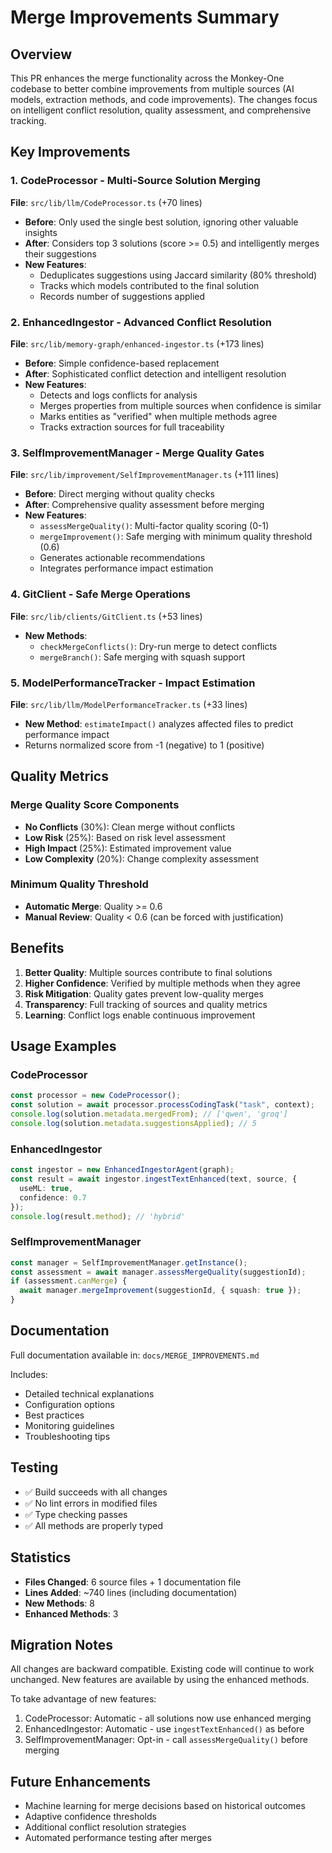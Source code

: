 # Merge Improvements Summary

## Overview

This PR enhances the merge functionality across the Monkey-One codebase to better combine improvements from multiple sources (AI models, extraction methods, and code improvements). The changes focus on intelligent conflict resolution, quality assessment, and comprehensive tracking.

## Key Improvements

### 1. CodeProcessor - Multi-Source Solution Merging
**File**: `src/lib/llm/CodeProcessor.ts` (+70 lines)

- **Before**: Only used the single best solution, ignoring other valuable insights
- **After**: Considers top 3 solutions (score >= 0.5) and intelligently merges their suggestions
- **New Features**:
  - Deduplicates suggestions using Jaccard similarity (80% threshold)
  - Tracks which models contributed to the final solution
  - Records number of suggestions applied
  
### 2. EnhancedIngestor - Advanced Conflict Resolution
**File**: `src/lib/memory-graph/enhanced-ingestor.ts` (+173 lines)

- **Before**: Simple confidence-based replacement
- **After**: Sophisticated conflict detection and intelligent resolution
- **New Features**:
  - Detects and logs conflicts for analysis
  - Merges properties from multiple sources when confidence is similar
  - Marks entities as "verified" when multiple methods agree
  - Tracks extraction sources for full traceability

### 3. SelfImprovementManager - Merge Quality Gates
**File**: `src/lib/improvement/SelfImprovementManager.ts` (+111 lines)

- **Before**: Direct merging without quality checks
- **After**: Comprehensive quality assessment before merging
- **New Features**:
  - `assessMergeQuality()`: Multi-factor quality scoring (0-1)
  - `mergeImprovement()`: Safe merging with minimum quality threshold (0.6)
  - Generates actionable recommendations
  - Integrates performance impact estimation

### 4. GitClient - Safe Merge Operations
**File**: `src/lib/clients/GitClient.ts` (+53 lines)

- **New Methods**:
  - `checkMergeConflicts()`: Dry-run merge to detect conflicts
  - `mergeBranch()`: Safe merging with squash support

### 5. ModelPerformanceTracker - Impact Estimation
**File**: `src/lib/llm/ModelPerformanceTracker.ts` (+33 lines)

- **New Method**: `estimateImpact()` analyzes affected files to predict performance impact
- Returns normalized score from -1 (negative) to 1 (positive)

## Quality Metrics

### Merge Quality Score Components
- **No Conflicts** (30%): Clean merge without conflicts
- **Low Risk** (25%): Based on risk level assessment
- **High Impact** (25%): Estimated improvement value
- **Low Complexity** (20%): Change complexity assessment

### Minimum Quality Threshold
- **Automatic Merge**: Quality >= 0.6
- **Manual Review**: Quality < 0.6 (can be forced with justification)

## Benefits

1. **Better Quality**: Multiple sources contribute to final solutions
2. **Higher Confidence**: Verified by multiple methods when they agree
3. **Risk Mitigation**: Quality gates prevent low-quality merges
4. **Transparency**: Full tracking of sources and quality metrics
5. **Learning**: Conflict logs enable continuous improvement

## Usage Examples

### CodeProcessor
```typescript
const processor = new CodeProcessor();
const solution = await processor.processCodingTask("task", context);
console.log(solution.metadata.mergedFrom); // ['qwen', 'groq']
console.log(solution.metadata.suggestionsApplied); // 5
```

### EnhancedIngestor
```typescript
const ingestor = new EnhancedIngestorAgent(graph);
const result = await ingestor.ingestTextEnhanced(text, source, {
  useML: true,
  confidence: 0.7
});
console.log(result.method); // 'hybrid'
```

### SelfImprovementManager
```typescript
const manager = SelfImprovementManager.getInstance();
const assessment = await manager.assessMergeQuality(suggestionId);
if (assessment.canMerge) {
  await manager.mergeImprovement(suggestionId, { squash: true });
}
```

## Documentation

Full documentation available in: `docs/MERGE_IMPROVEMENTS.md`

Includes:
- Detailed technical explanations
- Configuration options
- Best practices
- Monitoring guidelines
- Troubleshooting tips

## Testing

- ✅ Build succeeds with all changes
- ✅ No lint errors in modified files
- ✅ Type checking passes
- ✅ All methods are properly typed

## Statistics

- **Files Changed**: 6 source files + 1 documentation file
- **Lines Added**: ~740 lines (including documentation)
- **New Methods**: 8
- **Enhanced Methods**: 3

## Migration Notes

All changes are backward compatible. Existing code will continue to work unchanged. New features are available by using the enhanced methods.

To take advantage of new features:
1. CodeProcessor: Automatic - all solutions now use enhanced merging
2. EnhancedIngestor: Automatic - use `ingestTextEnhanced()` as before
3. SelfImprovementManager: Opt-in - call `assessMergeQuality()` before merging

## Future Enhancements

- Machine learning for merge decisions based on historical outcomes
- Adaptive confidence thresholds
- Additional conflict resolution strategies
- Automated performance testing after merges
